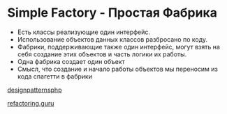# Simple Factory - Простая Фабрика

* Есть классы реализующие один интерфейс. 
* Использование объектов данных классов разбросано по коду.
* Фабрики, поддерживающие также один интерфейс, могут взять на себя создание
этих объектов и часть логики их работы.
* Одна фабрика создает один объект
* Смысл, что создание и начало работы объектов мы переносим из кода спагетти 
в фабрики

[designpatternsphp](https://designpatternsphp.readthedocs.io/ru/latest/Creational/FactoryMethod/README.html)

[refactoring.guru](https://refactoring.guru/ru/design-patterns/factory-method/php/example#example-1)
   
